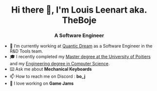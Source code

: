 <h1 align="center">Hi there 👋, I'm Louis Leenart aka. TheBoje</h1>
<h3 align="center">A Software Engineer</h3>

- 🔭 I’m currently working at [Quantic Dream](https://www.quanticdream.com) as a Software Engineer in the R&D Tools team.
- 🎓 I recently completed my [Master degree at the University of Poitiers](http://formations.univ-poitiers.fr/fr/index/autre-diplome-niveau-master-AM/autre-diplome-niveau-master-AM/cmi-informatique-JD2XQGVY.html) and my [Engineering degree in Computer Science](https://formations.univ-poitiers.fr/fr/index/cmi-cursus-master-en-ingenierie-CMI/cmi-cursus-master-en-ingenierie-CMI/cmi-informatique-JD2XQGVY.html).
- :keyboard: Ask me about **Mechanical Keyboards**
- 📫 How to reach me on Discord : **bo_j**
- 🎯 I love working on **Game Jams**
<!--
<h3 align="left">Languages and Tools</h3>
<p align="center">
  <table align="center">
    <tr>
      <td><a href="https://www.cprogramming.com/" target="_blank"> <img src="https://raw.githubusercontent.com/devicons/devicon/master/icons/c/c-original.svg" alt="c" width="40" height="40"/> </a>
      <td><a href="https://www.w3schools.com/cs/" target="_blank"> <img src="https://raw.githubusercontent.com/devicons/devicon/master/icons/csharp/csharp-original.svg" alt="csharp" width="40" height="40"/> </a>
      <td><a href="https://www.java.com" target="_blank"> <img src="https://raw.githubusercontent.com/devicons/devicon/master/icons/java/java-original.svg" alt="java" width="40" height="40"/> </a>
      <td><a href="https://git-scm.com/" target="_blank"> <img src="https://www.vectorlogo.zone/logos/git-scm/git-scm-icon.svg" alt="git" width="40" height="40"/> </a>
      <td><a href="https://www.linux.org/" target="_blank"> <img src="https://raw.githubusercontent.com/devicons/devicon/master/icons/linux/linux-original.svg" alt="linux" width="40" height="40"/> </a>
      <td><a href="" target="_blank"> <img src="https://ocaml.org/img/OCaml_Sticker.svg" alt="Ocaml" width="40" height="40" style="border-radius: 5px;"/> </a>
    <tr>
      <td><a href="https://www.mysql.com/" target="_blank"> <img src="https://raw.githubusercontent.com/devicons/devicon/master/icons/mysql/mysql-original-wordmark.svg" alt="mysql" width="40" height="40"/> </a>
      <td><a href="https://www.php.net" target="_blank"> <img src="https://raw.githubusercontent.com/devicons/devicon/master/icons/php/php-original.svg" alt="php" width="40" height="40"/> </a>
      <td><a href="https://unity.com/" target="_blank"> <img src="https://www.vectorlogo.zone/logos/unity3d/unity3d-icon.svg" alt="unity" width="40" height="40"/> </a>
      <td><a href="https://www.blender.org/" target="_blank"> <img src="https://download.blender.org/branding/community/blender_community_badge_white.svg" alt="blender" width="40" height="40"/> </a>
      <td><a href="https://www.w3.org/html/" target="_blank"> <img src="https://raw.githubusercontent.com/devicons/devicon/master/icons/html5/html5-original-wordmark.svg" alt="html5" width="40" height="40"/> </a>
      <td><a href="https://www.w3schools.com/css/" target="_blank"> <img src="https://raw.githubusercontent.com/devicons/devicon/master/icons/css3/css3-original-wordmark.svg" alt="css3" width="40" height="40"/> </a>
  </table>

</p>


<h3 align="left">Connect with me</h3>
<p align="left">
  <table align="center">
    <tr>
      <td><a href="https://www.linkedin.com/in/louis-leenart/" target="blank"><img align="center" src="https://cdn.jsdelivr.net/npm/simple-icons@3.0.1/icons/linkedin.svg" alt="louis-leenart" height="40" width="40"/></a>
      <td><a href="https://discord.gg/Bo-J#2786" target="blank"><img align="center" src="https://cdn.jsdelivr.net/npm/simple-icons@3.0.1/icons/discord.svg" alt="Bo-J#2786" height="40" width="40"/></a>
  </table>
</p>
-->
<!--
<h3 align="left">Some stats</h3>
<p align="center">&nbsp;<img align="center" src="https://github-readme-stats.vercel.app/api?username=TheBoje&show_icons=true&theme=dark&count_private=true&hide_border=true" /></p>
<p align="center">&nbsp;<img align="center" src="https://github-readme-streak-stats.herokuapp.com/?user=theboje&theme=dark&count_private=true&hide_border=true" alt="theboje" /></p>

<h3 align="left">Visitors</h3>
<p><img src="https://badges.pufler.dev/visits/theboje/theboje" alt="theboje" /></p>
-->
